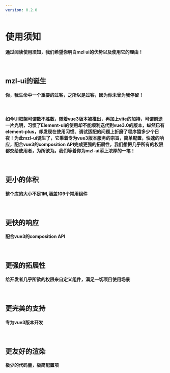 ```yaml
---
version: 0.2.0
---
```

# 使用须知 <a href="https://github.com/Ningstyle/mzlui-doc/blob/main/src/page/md/notice/notice.md" target="_back" title="您可在Github上编辑此页面"><i class="iconfont m-icon-bianji" style="font-size:25px;color:#0e80eb"></i></a>

#### 通过阅读使用须知，我们希望你明白mzl ui的优势以及使用它的理由！
<br/>

## mzl-ui的诞生
#### 你，我生命中一个重要的过客，之所以是过客，因为你未曾为我停留！
<br/>

#### 如今UI框架可谓数不胜数，随着vue3版本被推出，再加上vite的加持，可谓前途一片光明，习惯了Element-ui的使用却不能顺利迭代到vue3.0的版本，纵然已有element-plus，却发现在使用习惯、调试适配的问题上折磨了程序猿多少个日夜！为此mzl-ui诞生了，它秉着专为vue3版本服务的宗旨，简单配置，快速的响应，配合vue3的composition API完成更强的拓展性，我们想把几乎所有的权限都交给使用者，为所欲为。我们等着你为mzl-ui添上浓厚的一笔！
<br/>

## 更小的体积  
#### 整个库的大小不足1M,涵盖109个常用组件
<br/>

## 更快的响应
#### 配合vue3的composition API
<br/>

## 更强的拓展性
#### 给开发者几乎所欲的权限来自定义组件，满足一切项目使用场景
<br/>

## 更完美的支持
#### 专为vue3版本开发
<br/>

## 更友好的渲染
#### 极少的代码量，极简配置项
<br/>
